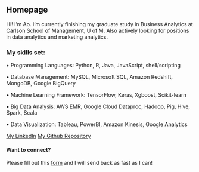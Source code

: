 
## Homepage

Hi! I’m Ao. I’m currently finishing my graduate study in Business Analytics at Carlson School of Management, U of M. Also actively looking for positions in data analytics and marketing analytics.

### My skills set:
• Programming Languages: Python, R, Java, JavaScript, shell/scripting  

• Database Management: MySQL, Microsoft SQL, Amazon Redshift, MongoDB, Google BigQuery  

• Machine Learning Framework: TensorFlow, Keras‚ Xgboost, Scikit-learn  

• Big Data Analysis: AWS EMR, Google Cloud Dataproc, Hadoop, Pig, Hive, Spark, Scala  

• Data Visualization: Tableau, PowerBI, Amazon Kinesis, Google Analytics  

 [My LinkedIn][1] 
[My Github Repository][2]

#### Want to connect?

Please fill out this [form][3] and I will send back as fast as I can!

[1]:	https://www.linkedin.com/in/ao-liu
[2]:	https://github.com/aoliu95
[3]:	https://goo.gl/forms/Mii3eopcZbfhr5K32